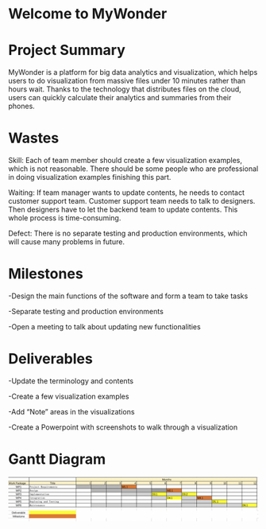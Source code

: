#                                                        Welcome to MyWonder


# Project Summary

MyWonder is a platform for big data analytics and visualization, which helps users to do visualization from massive files under 10 minutes rather than hours wait. Thanks to the technology that distributes files on the cloud, users can quickly calculate their analytics and summaries from their phones.


# Wastes
Skill: Each of team member should create a few visualization examples, which is not reasonable. There should be some people who are professional in doing visualization examples finishing this part.

Waiting: If team manager wants to update contents, he needs to contact customer support team. Customer support team needs to talk to designers. Then designers have to let the backend team to update contents. This whole process is time-consuming.

Defect: There is no separate testing and production environments, which will cause many problems in future. 


# Milestones
-Design the main functions of the software and form a team to take tasks

-Separate testing and production environments

-Open a meeting to talk about updating new functionalities


# Deliverables
-Update the terminology and contents

-Create a few visualization examples

-Add “Note” areas in the visualizations

-Create a Powerpoint with screenshots to walk through a visualization



# Gantt Diagram
![Image](https://github.com/TrojanDaniel/MyWonder/blob/gh-pages/pic.png)

